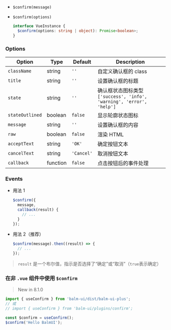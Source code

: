 - `$confirm(message)`
- `$confirm(options)`

  ```ts
  interface VueInstance {
    $confirm(options: string | object): Promise<boolean>;
  }
  ```

### Options

| Option          | Type     | Default    | Description                                                          |
| --------------- | -------- | ---------- | -------------------------------------------------------------------- |
| `className`     | string   | `''`       | 自定义确认框的 class                                                 |
| `title`         | string   | `''`       | 设置确认框的标题                                                     |
| `state`         | string   | `''`       | 确认框状态图标类型 `['success', 'info', 'warning', 'error', 'help']` |
| `stateOutlined` | boolean  | `false`    | 显示轮廓状态图标                                                     |
| `message`       | string   | `''`       | 设置确认框的内容                                                     |
| `raw`           | boolean  | `false`    | 渲染 HTML                                                            |
| `acceptText`    | string   | `'OK'`     | 确定按钮文本                                                         |
| `cancelText`    | string   | `'Cancel'` | 取消按钮文本                                                         |
| `callback`      | function | `false`    | 点击按钮后的事件处理                                                 |

### Events

- 用法 1

  ```js
  $confirm({
    message,
    callback(result) {
      // ...
    }
  });
  ```

- 用法 2（推荐）

  ```js
  $confirm(message).then((result) => {
    // ...
  });
  ```

> `result` 是一个布尔值，指示是否选择了“确定”或“取消”（`true`表示确定）

### 在非 `.vue` 组件中使用 `$confirm`

> New in 8.1.0

```js
import { useConfirm } from 'balm-ui/dist/balm-ui-plus';
// 或
// import { useConfirm } from 'balm-ui/plugins/confirm';

const $confirm = useConfirm();
$confirm('Hello BalmUI');
```
